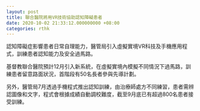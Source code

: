 ```yaml
---
layout: post
title: 聯合醫院將用VR技術協助認知障礙患者
date: 2020-10-02 21:33:12.000000000 +08:00
categories: rthk
---
```


認知障礙症影響患者日常自理能力，醫管局引入虛擬實境VR科技及手機應用程式，訓練患者認知能力及安全過馬路。

基督教聯合醫院預計12月引入新系統，在虛擬實境內模擬不同情況下過馬路，訓練患者留意路面狀況，首階段有50名長者參與先導計劃。

另外，醫管局7月透過手機程式推出認知訓練，由治療師處方不同練習，患者需辨認圖像和文字，程式會根據成績自動調校難度，截至9月底已有超過800名患者接受訓練。
